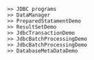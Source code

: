 
		
	>> JDBC programs
	>> DataManager
	>> PreparedStatamentDemo
	>> ResultSetDemo
	>> JdbcTransactionDemo
	>> JdbcBatchProcessingDemo
	>> JdbcBatchProcessingDemo
	>> DatabaseMetaDataDemo
